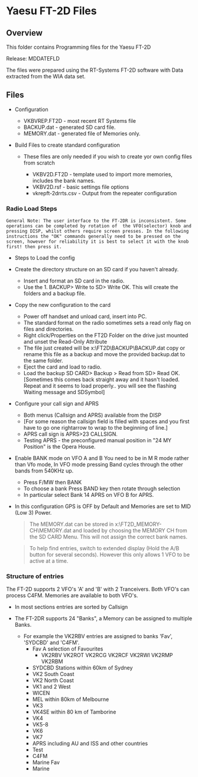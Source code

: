 # Yaesu FT-2D Files

## Overview

This folder contains Programming files for the Yaesu FT-2D

Release: MDDATEFLD

The files were prepared using the RT-Systems FT-2D software with Data extracted from the WIA data set.

## Files
* Configuration
    - VKBVREP.FT2D - most recent RT Systems file
    - BACKUP.dat - generated SD card file.
    - MEMORY.dat - generated file of Memories only.

* Build Files to create standard configuration

    - These files are only needed if you wish to create yor own config files from scratch

        - VKBV2D.FT2D - template used to import more memories, includes the bank names.
        - VKBV2D.rsf - basic settings file options
        - vkrepft-2drrts.csv - Output from the repeater configuration

### Radio Load Steps

    General Note: The user interface to the FT-2DR is inconsistent. Some operations can be completed by rotation of  the VFO(selector) knob and pressing DISP, whilst others require screen presses. In the following instructions the "OK" commands generally need to be pressed on the screen, however for reliability it is best to select it with the knob first! then press it.

* Steps to Load the config
* Create the directory structure on an SD card if you haven't already.
    - Insert and format an SD card in the radio.
    - Use the 1. BACKUP> Write to SD> Write OK.
This will create the folders and a backup file.

* Copy the new configuration to the card
    - Power off handset and unload card, insert into PC.
    - The standard format on the radio sometimes sets a read only flag on files and directories.
    - Right click/Properties on the FT2D Folder on the drive just mounted and unset the Read-Only Attribute
    - The file just created will be x:\\FT2D\\BACKUP\\BACKUP.dat copy or rename this file as a backup and move the provided backup.dat to the same folder.
    - Eject the card and load to radio.
    - Load the backup   SD CARD> Backup > Read from SD> Read OK. 
     [Sometimes this comes back straight away and it hasn't loaded.
     Repeat and it seems to load properly.. you will see the flashing
     Waiting message and SDSymbol]

* Configure your call sign and APRS
   - Both menus (Callsign and APRS) available from the DISP
   - [For some reason the callsign field is filled with spaces and you first have to go one rightarrow to wrap to the beginning of line.]
   - APRS call sign is APRS>23 CALLSIGN.
   - Testing APRS - the preconfigured manual position in "24 MY Position" is the Opera House.
* Enable BANK mode on VFO A and B
     You need to be in M R mode rather than Vfo mode, In VFO mode pressing Band cycles through the other bands from 540KHz up.
    - Press F/MW then BANK
    - To choose a bank Press BAND key then rotate through selection
    - In particular select Bank 14 APRS on VFO B for APRS.
* In this configuration GPS is OFF by Default and Memories are set to MID (Low 3) Power.

    > The MEMORY.dat can be stored in x:\\FT2D_MEMORY-CH\\MEMORY.dat and loaded by choosing the MEMORY CH from the SD CARD Menu. This will not assign the correct bank names.

    > To help find entries, switch to extended display (Hold the A/B button for several seconds). However this only allows 1 VFO to be active at a time.

### Structure of entries

The FT-2D supports 2 VFO's 'A' and 'B' with 2 Tranceivers. Both VFO's can process C4FM. Memories are available to both VFO's.

* In most sections entries are sorted by Callsign

* The FT-2DR supports 24 "Banks", a Memory can be assigned to multiple Banks.
    - For example the VK2RBV entries are assigned to banks 'Fav', 'SYDCBD' and 'C4FM'.
        - Fav A selection of Favourites
            - VK2RBV VK2ROT VK2RCG VK2RCF VK2RWI VK2RMP VK2RBM
        - SYDCBD Stations within 60km of Sydney
        - VK2 South Coast
        - VK2 North Coast
        - VK1 and 2 West
        - WICEN
        - MEL within 80km of Melbourne
        - VK3
        - VK4SE within 80 km of Tamborine
        - VK4
        - VK5-8
        - VK6
        - VK7
        - APRS including AU and ISS and other countries
        - Test
        - C4FM
        - Marine Fav
        - Marine

